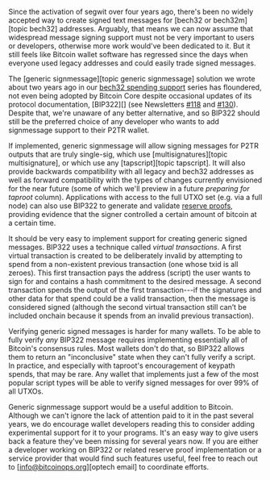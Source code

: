 Since the activation of segwit over four years ago, there's been no
widely accepted way to create signed text messages for [bech32 or
bech32m][topic bech32] addresses.  Arguably, that means we can now
assume that widespread message signing support must not be very
important to users or developers, otherwise more work would've been
dedicated to it.  But it still feels like Bitcoin wallet software has
regressed since the days when everyone used legacy addresses and could
easily trade signed messages.

The [generic signmessage][topic generic signmessage] solution we wrote
about two years ago in our [bech32 spending support][bech32ss signmessage]
series has floundered, not even being adopted by Bitcoin Core despite
occasional updates of its protocol documentation, [BIP322][] (see
Newsletters [#118][news118 virttx] and [#130][news130 inconclusive]).
Despite that, we're unaware of any better alternative, and so BIP322
should still be the preferred choice of any developer who wants to add
signmessage support to their P2TR wallet.

If implemented, generic signmessage will allow signing messages for P2TR
outputs that are truly single-sig, which use [multisignatures][topic
multisignature], or which use any [tapscript][topic tapscript].  It will
also provide backwards compatibility with all legacy and bech32 addresses
as well as forward compatibility with the types of changes currently
envisioned for the near future (some of which we'll preview in a future
*preparing for taproot* column).  Applications with access to the full
UTXO set (e.g.  via a full node) can also use BIP322 to generate and
validate [reserve proofs][bip322 reserve proofs], providing evidence
that the signer controlled a certain amount of bitcoin at a certain time.

It should be very easy to implement support for creating generic signed
messages.  BIP322 uses a technique called *virtual transactions*.  A
first virtual transaction is created to be deliberately invalid by
attempting to spend from a non-existent previous transaction (one whose
txid is all zeroes). This first transaction pays the address (script)
the user wants to sign for and contains a hash commitment to the desired
message. A second transaction spends the output of the first
transaction---if the signatures and other data for that spend could be a
valid transaction, then the message is considered signed (although the
second virtual transaction still can’t be included onchain because it
spends from an invalid previous transaction).

Verifying generic signed messages is harder for many wallets.  To be
able to fully verify *any* BIP322 message requires implementing
essentially all of Bitcoin's consensus rules.  Most wallets don't do
that, so BIP322 allows them to return an "inconclusive" state when they
can't fully verify a script.  In practice, and especially with taproot's
encouragement of keypath spends, that may be rare.  Any wallet that
implements just a few of the most popular script types will be able to
verify signed messages for over 99% of all UTXOs.

Generic signmessage support would be a useful addition to Bitcoin.
Although we can't ignore the lack of attention paid to it in the past
several years, we do encourage wallet developers reading this to
consider adding experimental support for it to your programs.  It's an
easy way to give users back a feature they've been missing for several
years now. If you are either a developer working on BIP322 or related reserve proof
implementation or a service provider that would find such features useful, feel
free to reach out to [info@bitcoinops.org][optech email] to coordinate efforts.

[reserve proofs]: https://github.com/bitcoin/bips/blob/master/bip-0322.mediawiki#full-proof-of-funds
[bech32ss signmessage]: /en/bech32-sending-support/#message-signing-support
[bip322 reserve proofs]: https://github.com/bitcoin/bips/blob/master/bip-0322.mediawiki#full-proof-of-funds
[news118 virttx]: /en/newsletters/2020/10/07/#alternative-to-bip322-generic-signmessage
[news130 inconclusive]: /en/newsletters/2021/01/06/#proposed-updates-to-generic-signmessage
